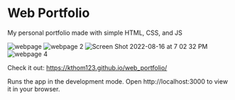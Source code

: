 # Web Portfolio

My personal portfolio made with simple HTML, CSS, and JS

![webpage](https://user-images.githubusercontent.com/99015262/181658874-b294d2e7-96ce-4381-ac60-63e4d10c7d57.png)
![webpage 2](https://user-images.githubusercontent.com/99015262/181658886-b59bdcbe-bead-4e7b-8920-a9400a4ad5d3.png)
![Screen Shot 2022-08-16 at 7 02 32 PM](https://user-images.githubusercontent.com/99015262/184853404-87b89c29-32a3-4b42-ae0f-9bbd795ead06.png)
![webpage 4](https://user-images.githubusercontent.com/99015262/181658896-3b3ac407-3834-4785-ace8-e5739c677449.png)

Check it out:
https://kthom123.github.io/web_portfolio/


Runs the app in the development mode.
Open http://localhost:3000 to view it in your browser.
